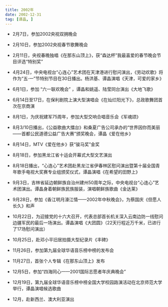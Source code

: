 ```yaml
---
title: 2002年
date: 2002-12-31
tag: [谭晶, ]
---
```


- 2月7日，参加2002央视双拥晚会

- 2月10日，参加2002央视春节歌舞晚会

- 2月11日，央视春晚独唱《在那东山顶上》，获“森达杯”我最喜爱的春节晚会节目评选“特别奖”

- 4月24日，中央电视台“心连心”艺术团在天津港进行慰问演出，《劳动欢歌》将作为“五·一”节特别节目在30日播出。杨洪基、谭晶演唱《天津，可爱的家乡》

<!-- more -->

- 6月1日，参加 “六一联欢晚会” ，谭晶和姚遥、陆莹同台演出《大地飞歌》

- 6月14日至17日，在保利剧院上演大型演唱会《在灿烂阳光下》，总政歌舞团首次在京商演

- 8月1日，为庆祝建军75周年，参加大型交响合唱音乐会《军魂颂》

- 8月3/10日播出，《公益歌曲大擂台》和桑夏广告公司承办的“世界因你而美丽——首都公民道德公益广告大赛”颁奖晚会，谭晶《爱在他乡》

- 8月14日，MTV《爱在他乡》获“骏马奖”金奖

- 8月18日，参加黑龙江省十运会开幕式大型文艺演出

- 8月18日播出，“心连心”艺术团赴黑龙江省伊春林区慰问演出暨第十届全国青年歌手电视大奖赛专业组颁奖仪式，谭晶演唱《在希望的田野上》

- 9月3日，吉林省延边朝鲜族自治州建州50周年之际，中央电视台“心连心”艺术团演出。谭晶身着朝鲜族民族服装，演唱朝鲜族歌曲《金达莱》

- 9月28日，参加《香江明月濠江情——2002年中秋晚会》，为蔡国庆《但愿人长久》和声

- 10月22日，为迎接党的十六大召开，代表总部首长机关深入云南边防一线慰问边疆军民的最后一场演出。谭晶演唱《大团圆》（22天行程近万千米，已进行了17场慰问演出）

- 10月25日，赴邓小平旧居拍摄大型纪录片《丰碑》

- 11月26日，参加第九届全球华语音乐榜中榜的发布会

- 11月27日，首张个人专辑《在那东山顶上》发布

- 12月5日，参加“四海同心——2001国际志愿者年庆典晚会”

- 12月19日，第九届全球华语音乐榜中榜全国大学校园路演活动在北京师范大学举行，谭晶演唱候选歌曲

- 12月，赴新西兰、澳大利亚演出


